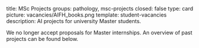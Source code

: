 title: MSc Projects 
groups: pathology, msc-projects
closed: false
type: card
picture: vacancies/AIFH_books.png
template: student-vacancies
description: AI projects for university Master students.

<!--- We are continuously looking for interesting new projects. More information about project proposals can be found [here](https://www.ai-for-health.nl/proposals/).) 

MSc students are eligible to receive a monthly reimbursement of &euro;500,- for a period of six months. For more information, please read the [requirements](https://www.ai-for-health.nl/requirements/). An overview of #current project vacancies can be seen below. -->

We no longer accept proposals for Master internships. An overview of past projects can be found below.
